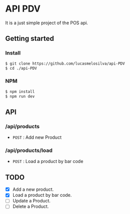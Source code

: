 # API PDV
It is a just simple project of the POS api.

## Getting started

### Install
```bash 
$ git clone https://github.com/lucasmelosilva/api-PDV
$ cd ./api-PDV
```
### NPM
```bash
$ npm install
$ npm run dev
```
## API

### /api/products

* `POST` : Add new Product

### /api/products/load
* `POST` : Load a product by bar code

## TODO

- [x]  Add a new product.
- [x]  Load a product by bar code.
- [ ]  Update a Product.
- [ ]  Delete a Product.

